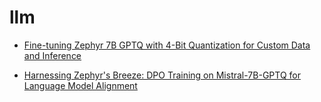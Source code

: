 # llm

* [Fine-tuning Zephyr 7B GPTQ with 4-Bit Quantization for Custom Data and Inference](https://github.com/bayjarvis/llm/tree/main/zephyr/finetune_gptq)

* [Harnessing Zephyr's Breeze: DPO Training on Mistral-7B-GPTQ for Language Model Alignment](https://github.com/bayjarvis/llm/tree/main/mistral/dpo)
